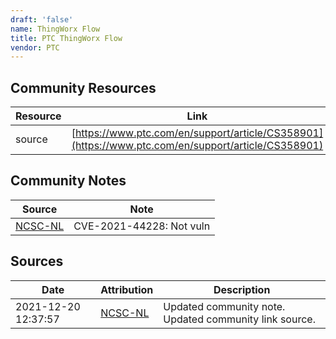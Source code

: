 ```yaml
---
draft: 'false'
name: ThingWorx Flow
title: PTC ThingWorx Flow
vendor: PTC
---
```



## Community Resources
| Resource | Link |
| --- | --- |
| source | [https://www.ptc.com/en/support/article/CS358901](https://www.ptc.com/en/support/article/CS358901) |

## Community Notes
| Source | Note |
| --- | --- |
| [NCSC-NL](https://github.com/NCSC-NL/log4shell/blob/main/software/README.md) | CVE-2021-44228: Not vuln </ul> |

## Sources
| Date | Attribution | Description |
| --- | --- | --- |
| 2021-12-20 12:37:57 | [NCSC-NL](https://github.com/NCSC-NL/log4shell/blob/main/software/README.md) | Updated community note. Updated community link source.  |
